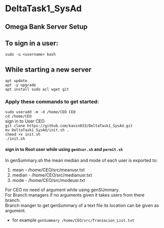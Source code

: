 # DeltaTask1_SysAd

## Omega Bank Server Setup

## To sign in a user:
``sudo -u <username> bash``

## While starting a new server
``apt update``  
``apt -y upgrade``     
``apt install sudo acl wget git``   

### Apply these commands to get started:

``sudo useradd -m -d /home/CEO CEO``  
``cd /home/CEO``    
sign in to User CEO   
``git clone https://github.com/kavin033/DeltaTask1_SysAd.git``  
``mv DeltaTask1_SysAd/init.sh .``  
``chmod +x init.sh``  
``./init.sh``   

#### sign in to Root user while using ``genUser.sh`` and ``permit.sh``  

In genSummary.sh the mean median and mode of each user is exported to:  
1. mean - /home/CEO/src/meanusr.txt  
2. median - /home/CEO/src/medianusr.txt
3. mode - /home/CEO/src/modeusr.txt

For CEO no need of argument while using genSUmmary.  
For Branch managers if no arguments given it takes users from there branch.    
Branch manger to get genSummary of a text file its location can be given as argument.   
* for example ``genSummary /home/CEO/src/Transacion_List.txt``  
